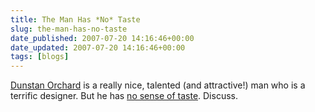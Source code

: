 ```yaml
---
title: The Man Has *No* Taste
slug: the-man-has-no-taste
date_published: 2007-07-20 14:16:46+00:00
date_updated: 2007-07-20 14:16:46+00:00
tags: [blogs]
---
```

[Dunstan Orchard](http://1976design.com/) is a really nice, talented (and attractive!) man who is a terrific designer. But he has [no sense of taste](http://ask.metafilter.com/67358/Why-when-I-get-tired-do-my-senses-sometimes-go-into-superhuman-overdrive#1009329). Discuss.
